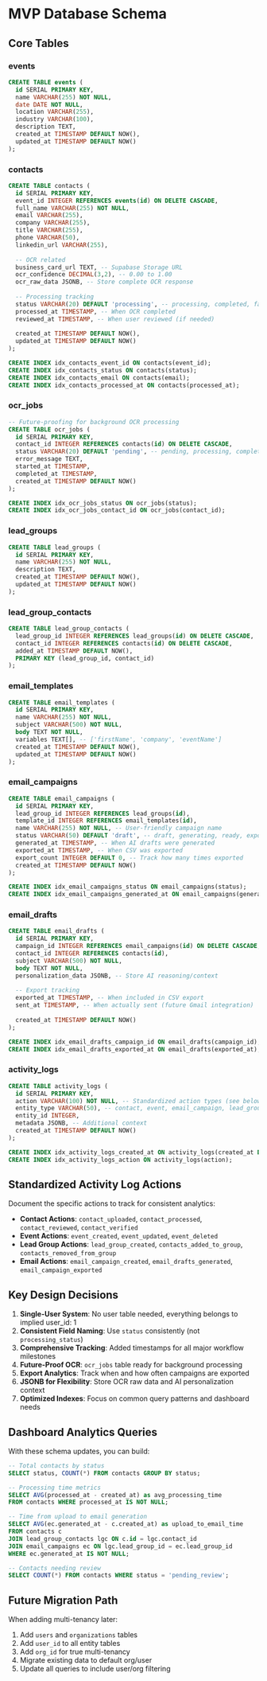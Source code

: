 # MVP Database Schema

## Core Tables

### events
```sql
CREATE TABLE events (
  id SERIAL PRIMARY KEY,
  name VARCHAR(255) NOT NULL,
  date DATE NOT NULL,
  location VARCHAR(255),
  industry VARCHAR(100),
  description TEXT,
  created_at TIMESTAMP DEFAULT NOW(),
  updated_at TIMESTAMP DEFAULT NOW()
);
```

### contacts
```sql
CREATE TABLE contacts (
  id SERIAL PRIMARY KEY,
  event_id INTEGER REFERENCES events(id) ON DELETE CASCADE,
  full_name VARCHAR(255) NOT NULL,
  email VARCHAR(255),
  company VARCHAR(255),
  title VARCHAR(255),
  phone VARCHAR(50),
  linkedin_url VARCHAR(255),
  
  -- OCR related
  business_card_url TEXT, -- Supabase Storage URL
  ocr_confidence DECIMAL(3,2), -- 0.00 to 1.00
  ocr_raw_data JSONB, -- Store complete OCR response
  
  -- Processing tracking
  status VARCHAR(20) DEFAULT 'processing', -- processing, completed, failed, pending_review, user_verified
  processed_at TIMESTAMP, -- When OCR completed
  reviewed_at TIMESTAMP, -- When user reviewed (if needed)
  
  created_at TIMESTAMP DEFAULT NOW(),
  updated_at TIMESTAMP DEFAULT NOW()
);

CREATE INDEX idx_contacts_event_id ON contacts(event_id);
CREATE INDEX idx_contacts_status ON contacts(status);
CREATE INDEX idx_contacts_email ON contacts(email);
CREATE INDEX idx_contacts_processed_at ON contacts(processed_at);
```

### ocr_jobs
```sql
-- Future-proofing for background OCR processing
CREATE TABLE ocr_jobs (
  id SERIAL PRIMARY KEY,
  contact_id INTEGER REFERENCES contacts(id) ON DELETE CASCADE,
  status VARCHAR(20) DEFAULT 'pending', -- pending, processing, completed, failed
  error_message TEXT,
  started_at TIMESTAMP,
  completed_at TIMESTAMP,
  created_at TIMESTAMP DEFAULT NOW()
);

CREATE INDEX idx_ocr_jobs_status ON ocr_jobs(status);
CREATE INDEX idx_ocr_jobs_contact_id ON ocr_jobs(contact_id);
```

### lead_groups
```sql
CREATE TABLE lead_groups (
  id SERIAL PRIMARY KEY,
  name VARCHAR(255) NOT NULL,
  description TEXT,
  created_at TIMESTAMP DEFAULT NOW(),
  updated_at TIMESTAMP DEFAULT NOW()
);
```

### lead_group_contacts
```sql
CREATE TABLE lead_group_contacts (
  lead_group_id INTEGER REFERENCES lead_groups(id) ON DELETE CASCADE,
  contact_id INTEGER REFERENCES contacts(id) ON DELETE CASCADE,
  added_at TIMESTAMP DEFAULT NOW(),
  PRIMARY KEY (lead_group_id, contact_id)
);
```

### email_templates
```sql
CREATE TABLE email_templates (
  id SERIAL PRIMARY KEY,
  name VARCHAR(255) NOT NULL,
  subject VARCHAR(500) NOT NULL,
  body TEXT NOT NULL,
  variables TEXT[], -- ['firstName', 'company', 'eventName']
  created_at TIMESTAMP DEFAULT NOW(),
  updated_at TIMESTAMP DEFAULT NOW()
);
```

### email_campaigns
```sql
CREATE TABLE email_campaigns (
  id SERIAL PRIMARY KEY,
  lead_group_id INTEGER REFERENCES lead_groups(id),
  template_id INTEGER REFERENCES email_templates(id),
  name VARCHAR(255) NOT NULL, -- User-friendly campaign name
  status VARCHAR(50) DEFAULT 'draft', -- draft, generating, ready, exported
  generated_at TIMESTAMP, -- When AI drafts were generated
  exported_at TIMESTAMP, -- When CSV was exported
  export_count INTEGER DEFAULT 0, -- Track how many times exported
  created_at TIMESTAMP DEFAULT NOW()
);

CREATE INDEX idx_email_campaigns_status ON email_campaigns(status);
CREATE INDEX idx_email_campaigns_generated_at ON email_campaigns(generated_at);
```

### email_drafts
```sql
CREATE TABLE email_drafts (
  id SERIAL PRIMARY KEY,
  campaign_id INTEGER REFERENCES email_campaigns(id) ON DELETE CASCADE,
  contact_id INTEGER REFERENCES contacts(id),
  subject VARCHAR(500) NOT NULL,
  body TEXT NOT NULL,
  personalization_data JSONB, -- Store AI reasoning/context
  
  -- Export tracking
  exported_at TIMESTAMP, -- When included in CSV export
  sent_at TIMESTAMP, -- When actually sent (future Gmail integration)
  
  created_at TIMESTAMP DEFAULT NOW()
);

CREATE INDEX idx_email_drafts_campaign_id ON email_drafts(campaign_id);
CREATE INDEX idx_email_drafts_exported_at ON email_drafts(exported_at);
```

### activity_logs
```sql
CREATE TABLE activity_logs (
  id SERIAL PRIMARY KEY,
  action VARCHAR(100) NOT NULL, -- Standardized action types (see below)
  entity_type VARCHAR(50), -- contact, event, email_campaign, lead_group
  entity_id INTEGER,
  metadata JSONB, -- Additional context
  created_at TIMESTAMP DEFAULT NOW()
);

CREATE INDEX idx_activity_logs_created_at ON activity_logs(created_at DESC);
CREATE INDEX idx_activity_logs_action ON activity_logs(action);
```

## Standardized Activity Log Actions

Document the specific actions to track for consistent analytics:

- **Contact Actions**: `contact_uploaded`, `contact_processed`, `contact_reviewed`, `contact_verified`
- **Event Actions**: `event_created`, `event_updated`, `event_deleted`
- **Lead Group Actions**: `lead_group_created`, `contacts_added_to_group`, `contacts_removed_from_group`
- **Email Actions**: `email_campaign_created`, `email_drafts_generated`, `email_campaign_exported`

## Key Design Decisions

1. **Single-User System**: No user table needed, everything belongs to implied user_id: 1
2. **Consistent Field Naming**: Use `status` consistently (not `processing_status`)
3. **Comprehensive Tracking**: Added timestamps for all major workflow milestones
4. **Future-Proof OCR**: `ocr_jobs` table ready for background processing
5. **Export Analytics**: Track when and how often campaigns are exported
6. **JSONB for Flexibility**: Store OCR raw data and AI personalization context
7. **Optimized Indexes**: Focus on common query patterns and dashboard needs

## Dashboard Analytics Queries

With these schema updates, you can build:

```sql
-- Total contacts by status
SELECT status, COUNT(*) FROM contacts GROUP BY status;

-- Processing time metrics
SELECT AVG(processed_at - created_at) as avg_processing_time 
FROM contacts WHERE processed_at IS NOT NULL;

-- Time from upload to email generation
SELECT AVG(ec.generated_at - c.created_at) as upload_to_email_time
FROM contacts c
JOIN lead_group_contacts lgc ON c.id = lgc.contact_id
JOIN email_campaigns ec ON lgc.lead_group_id = ec.lead_group_id
WHERE ec.generated_at IS NOT NULL;

-- Contacts needing review
SELECT COUNT(*) FROM contacts WHERE status = 'pending_review';
```

## Future Migration Path

When adding multi-tenancy later:
1. Add `users` and `organizations` tables
2. Add `user_id` to all entity tables
3. Add `org_id` for true multi-tenancy
4. Migrate existing data to default org/user
5. Update all queries to include user/org filtering